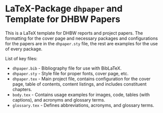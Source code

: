 # LaTeX-Package `dhpaper` and Template for DHBW Papers

This is a LaTeX template for DHBW reports and project papers.
The formatting for the cover page and necessary packages and configurations for the papers are in the `dhpaper.sty` file, the rest are examples for the use of every package.

List of key files:

* `dhpaper.bib` - Bibliography file for use with BibLaTeX.
* `dhpaper.sty` - Style file for proper fonts, cover page, etc.
* `dhpaper.tex` - Main project file, contains configuration for the cover page, table of contents, content listings, and includes constituent chapters.
* `body.tex` - Contains usage examples for images, code, tables (with captions), and acronyms and glossary terms.
* `glossary.tex` - Defines abbreviations, acronyms, and glossary terms.
